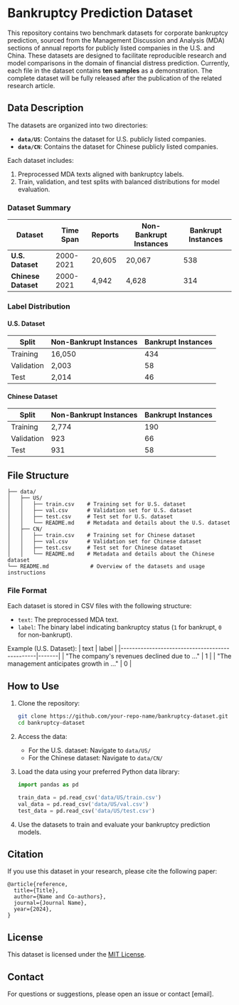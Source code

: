 # Bankruptcy Prediction Dataset

This repository contains two benchmark datasets for corporate bankruptcy prediction, sourced from the Management Discussion and Analysis (MDA) sections of annual reports for publicly listed companies in the U.S. and China. These datasets are designed to facilitate reproducible research and model comparisons in the domain of financial distress prediction. Currently, each file in the dataset contains **ten samples** as a demonstration. The complete dataset will be fully released after the publication of the related research article. 


## Data Description

The datasets are organized into two directories:
- **`data/US`**: Contains the dataset for U.S. publicly listed companies.
- **`data/CN`**: Contains the dataset for Chinese publicly listed companies.

Each dataset includes:
1. Preprocessed MDA texts aligned with bankruptcy labels.
2. Train, validation, and test splits with balanced distributions for model evaluation.

### Dataset Summary

| Dataset           | Time Span | Reports  | Non-Bankrupt Instances | Bankrupt Instances |
|-------------------|-----------|----------|------------------------|--------------------|
| **U.S. Dataset**  | 2000-2021 | 20,605   | 20,067                 | 538                |
| **Chinese Dataset** | 2000-2021 | 4,942    | 4,628                  | 314                |

### Label Distribution

#### U.S. Dataset
| Split      | Non-Bankrupt Instances | Bankrupt Instances |
|------------|-------------------------|--------------------|
| Training   | 16,050                 | 434                |
| Validation | 2,003                  | 58                 |
| Test       | 2,014                  | 46                 |

#### Chinese Dataset
| Split      | Non-Bankrupt Instances | Bankrupt Instances |
|------------|-------------------------|--------------------|
| Training   | 2,774                  | 190                |
| Validation | 923                    | 66                 |
| Test       | 931                    | 58                 |

## File Structure

```
├── data/
│   ├── US/
│   │   ├── train.csv    # Training set for U.S. dataset
│   │   ├── val.csv      # Validation set for U.S. dataset
│   │   ├── test.csv     # Test set for U.S. dataset
│   │   └── README.md    # Metadata and details about the U.S. dataset
│   ├── CN/
│   │   ├── train.csv    # Training set for Chinese dataset
│   │   ├── val.csv      # Validation set for Chinese dataset
│   │   ├── test.csv     # Test set for Chinese dataset
│   │   └── README.md    # Metadata and details about the Chinese dataset
└── README.md             # Overview of the datasets and usage instructions
```

### File Format
Each dataset is stored in CSV files with the following structure:
- `text`: The preprocessed MDA text.
- `label`: The binary label indicating bankruptcy status (`1` for bankrupt, `0` for non-bankrupt).

Example (U.S. Dataset):
| text                                           | label |
|------------------------------------------------|-------|
| "The company's revenues declined due to ..."  | 1     |
| "The management anticipates growth in ..."    | 0     |

## How to Use

1. Clone the repository:
   ```bash
   git clone https://github.com/your-repo-name/bankruptcy-dataset.git
   cd bankruptcy-dataset
   ```

2. Access the data:
   - For the U.S. dataset: Navigate to `data/US/`
   - For the Chinese dataset: Navigate to `data/CN/`

3. Load the data using your preferred Python data library:
   ```python
   import pandas as pd

   train_data = pd.read_csv('data/US/train.csv')
   val_data = pd.read_csv('data/US/val.csv')
   test_data = pd.read_csv('data/US/test.csv')
   ```

4. Use the datasets to train and evaluate your bankruptcy prediction models.

## Citation

If you use this dataset in your research, please cite the following paper:
```
@article{reference,
  title={Title},
  author={Name and Co-authors},
  journal={Journal Name},
  year={2024},
}
```

## License

This dataset is licensed under the [MIT License](https://opensource.org/license/mit).

## Contact

For questions or suggestions, please open an issue or contact [email].
